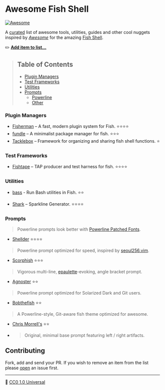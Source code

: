 # Awesome Fish Shell

[![Awesome][awesome-badge]][awesome-link]

A [curated](https://github.com/sindresorhus/awesome/blob/master/awesome.md#only-awesome-is-awesome) list of awesome tools, utilities, guides and other cool nuggets inspired by [_Awesome_](https://github.com/sindresorhus/awesome) for the amazing [Fish Shell][fish-shell].


:pencil2: [**Add item to list...**](https://github.com/bucaran/awesome-fish/fork)
> ## Table of Contents
> + [Plugin Managers](#plugin-managers)
> + [Test Frameworks](#test-frameworks)
> + [Utilities](#utilities)
> + [Prompts](#prompts)
>   + [Powerline](#powerline-prompts)
>   + [Other](#other-prompts)


### Plugin Managers

+ [Fisherman](https://github.com/fisherman/fisherman) – A fast, modern plugin system for Fish. :star::star::star::star: 
+ [fundle](https://github.com/tuvistavie/fundle) – A minimalist package manager for fish. :star::star::star:
+ [Tacklebox](https://github.com/justinmayer/tacklebox/) – Framework for organizing and sharing fish shell functions. :star:


### Test Frameworks

+ [Fishtape](https://github.com/fisherman/fishtape) – TAP producer and test harness for fish. :star::star::star::star:


### Utilities

+ [bass](https://github.com/edc/bass) - Run Bash utilities in Fish. :star::star:

+ [Shark](https://github.com/bucaran/shark) – Sparkline Generator. :star::star::star::star:


### Prompts

> Powerline prompts look better with [Powerline Patched Fonts](https://github.com/powerline/fonts).

+ [Shellder](https://github.com/simnalamburt/shellder) :star::star::star::star:
> Powerline prompt optimized for speed, inspired by [seoul256.vim](https://github.com/junegunn/seoul256.vim).

+ [Scorphish](https://github.com/oh-my-fish/theme-scorphish) :star::star::star:
> Vigorous multi-line, [epaulette](https://en.wikipedia.org/wiki/Epaulette)-evoking, angle bracket prompt.

+ [Agnoster](https://github.com/oh-my-fish/theme-agnoster) :star::star:
> Powerline prompt optimized for Solarized Dark and Git users.

+ [Bobthefish](https://github.com/oh-my-fish/theme-bobthefish) :star::star:
> A Powerline-style, Git-aware fish theme optimized for awesome.

+ [Chris Morrell's](https://github.com/oh-my-fish/theme-cmorrell.com) :star::star:
+ > Original, minimal base prompt featuring left / right artifacts.


## Contributing

Fork, add and send your PR. If you wish to remove an item from the list please [open][issues] an issue first.

<hr>

:tropical_fish: [CC0 1.0 Universal](LICENSE)


<!-- Other Links -->

[issues]: https://github.com/bucaran/awesome-fish/issues
[fish-shell]: https://github.com/fish-shell/fish-shell
[awesome-link]:https://github.com/sindresorhus/awesome
[awesome-badge]: https://cdn.rawgit.com/sindresorhus/awesome/d7305f38d29fed78fa85652e3a63e154dd8e8829/media/badge.svg
